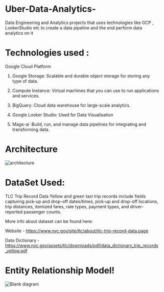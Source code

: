 # Uber-Data-Analytics-
Data Engineering and Analytics projects that uses technologies like GCP , LookerStudio etc to create a data pipeline and the end perform data analytics on it

# Technologies used :

Google Cloud Platform

1) Google Storage: Scalable and durable object storage for storing any type of data.
2) Compute Instance: Virtual machines that you can use to run applications and services.
3) BigQuery: Cloud data warehouse for large-scale analytics.

4) Google Looker Studio: Used for Data Visualisation

5) Mage-ai :Build, run, and manage data pipelines for integrating and transforming data.


# Architecture
![architecture](https://github.com/QuintK2000/Uber-Data-Analytics-/assets/97881829/4d38743b-b4ec-4af1-bc2c-1ab08b6021c0)

# DataSet Used:
TLC Trip Record Data Yellow and green taxi trip records include fields capturing pick-up and drop-off dates/times, pick-up and drop-off locations, trip distances, itemized fares, rate types, payment types, and driver-reported passenger counts.

More info about dataset can be found here:

Website - https://www.nyc.gov/site/tlc/about/tlc-trip-record-data.page

Data Dictionary - https://www.nyc.gov/assets/tlc/downloads/pdf/data_dictionary_trip_records_yellow.pdf

# Entity Relationship Model!

![Blank diagram](https://github.com/QuintK2000/Uber-Data-Analytics-/assets/97881829/8c932ff2-f1a2-4630-874c-4df08f082ad7)


